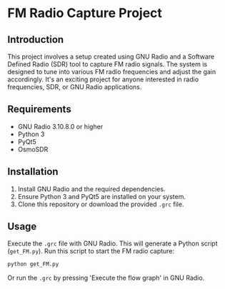 # FM Radio Capture Project

## Introduction

This project involves a setup created using GNU Radio and a Software Defined Radio (SDR) tool to capture FM radio signals. The system is designed to tune into various FM radio frequencies and adjust the gain accordingly. It's an exciting project for anyone interested in radio frequencies, SDR, or GNU Radio applications.

## Requirements

- GNU Radio 3.10.8.0 or higher
- Python 3
- PyQt5
- OsmoSDR

## Installation

1. Install GNU Radio and the required dependencies.
2. Ensure Python 3 and PyQt5 are installed on your system.
3. Clone this repository or download the provided `.grc` file.

## Usage

Execute the `.grc` file with GNU Radio. This will generate a Python script (`get_FM.py`). Run this script to start the FM radio capture:

```bash
python get_FM.py
```
 Or run the `.grc` by pressing 'Execute the flow graph' in GNU Radio.
